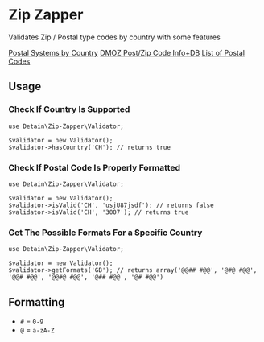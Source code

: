 # Zip Zapper

Validates Zip / Postal type codes by country with some features 

[Postal Systems by Country](https://en.wikipedia.org/wiki/Category:Postal_system)
[DMOZ Post/Zip Code Info+DB](http://dmoztools.net/Reference/Directories/Address_and_Phone_Numbers/Postal_Codes/)
[List of Postal Codes](https://en.wikipedia.org/wiki/List_of_postal_codes)

## Usage

### Check If Country Is Supported

    use Detain\Zip-Zapper\Validator;
    
    $validator = new Validator();
    $validator->hasCountry('CH'); // returns true

### Check If Postal Code Is Properly Formatted

    use Detain\Zip-Zapper\Validator;
    
    $validator = new Validator();
    $validator->isValid('CH', 'usjU87jsdf'); // returns false
    $validator->isValid('CH', '3007'); // returns true

### Get The Possible Formats For a Specific Country

    use Detain\Zip-Zapper\Validator;
    
    $validator = new Validator();
    $validator->getFormats('GB'); // returns array('@@## #@@', '@#@ #@@', '@@# #@@', '@@#@ #@@', '@## #@@', '@# #@@')

## Formatting

+ `#` = `0-9`
+ `@` = `a-zA-Z`

